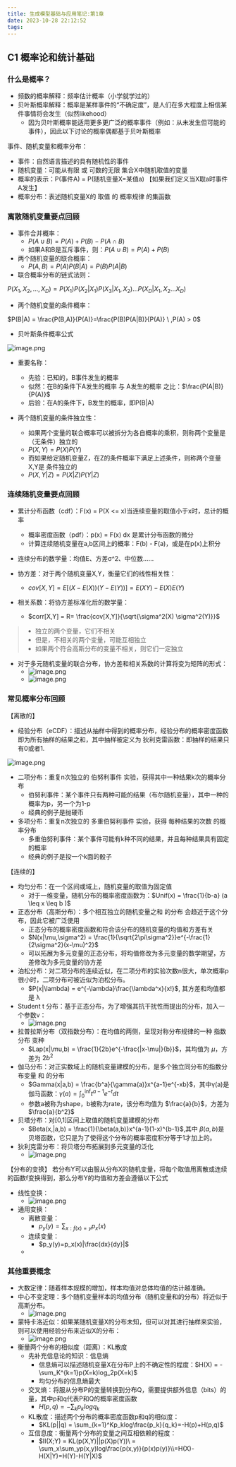 ```yaml
---
title: 生成模型基础与应用笔记:第1章
date: 2023-10-28 22:12:52
tags:
---
```

## C1 概率论和统计基础
### 什么是概率？

- 频数的概率解释：频率估计概率（小学就学过的）
- 贝叶斯概率解释：概率是某样事件的“不确定度”，是人们在多大程度上相信某件事情将会发生（似然likehood）
   - 因为贝叶斯概率能适用更多更广泛的概率事件（例如：从未发生但可能的事件），因此以下讨论的概率偶都基于贝叶斯概率

事件、随机变量和概率分布：

- 事件：自然语言描述的具有随机性的事件
- 随机变量：可能从有限 或 可数的无限 集合X中随机取值的变量
- 概率的表示：P(事件A) = P(随机变量X=某值a) 【如果我们定义当X取a时事件A发生】
- 概率分布：表述随机变量X的 取值 的 概率规律 的集函数

### 离散随机变量要点回顾

- 事件合并概率：
   - $P(A ∪ B) = P(A) + P(B) - P(A ∩ B)$
   - 如果A和B是互斥事件，则：$P(A ∪ B) = P(A) + P(B)$
- 两个随机变量的联合概率：
   - $P(A,B) = P(A)P(B|A) = P(B)P(A|B)$
- 联合概率分布的链式法则：

$P(X_1,X_2,...,X_D)=P(X_1)P(X_2|X_1)P(X_3|X_1,X_2)...P(X_D|X_1,X_2...X_D)$

- 两个随机变量的条件概率：

$P(B|A) = \frac{P(B,A)}{P(A)}=\frac{P(B)P(A|B)}{P(A)} \ ,P(A) > 0$

- 贝叶斯条件概率公式

![image.png](https://cdn.nlark.com/yuque/0/2023/png/23169257/1693896246746-bac48281-70ee-4cc7-9028-b42ddfb40f3e.png#averageHue=%23f4f4f4&clientId=uc02510b6-3831-4&from=paste&height=180&id=u5d9fd48a&originHeight=225&originWidth=610&originalType=binary&ratio=1.25&rotation=0&showTitle=false&size=38456&status=done&style=none&taskId=ufe875dec-d07b-4db2-a890-f8cc6d3e5c5&title=&width=488)

- 重要名称：
   - 先验：已知的，B事件发生的概率
   - 似然：在B的条件下A发生的概率 与 A发生的概率 之比：$\frac{P(A|B)}{P(A)}$
   - 后验：在A的条件下，B发生的概率，即P(B|A)

- 两个随机变量的条件独立性：
   - 如果两个变量的联合概率可以被拆分为各自概率的乘积，则称两个变量是 （无条件）独立的
   - $P(X,Y) = P(X)P(Y)$
   - 而如果给定随机变量Z，在Z的条件概率下满足上述条件，则称两个变量X,Y是 条件独立的
   - $P(X,Y|Z) = P(X|Z)P(Y|Z)$


### 连续随机变量要点回顾

- 累计分布函数（cdf）：F(x) = P(X <= x)当连续变量的取值小于x时，总计的概率
   - 概率密度函数（pdf）：p(x) = F(x) dx 是累计分布函数的微分
   - 计算连续随机变量在a,b区间上的概率：F(b) - F(a)，或是在p(x)上积分
- 连续分布的数学量：均值E、方差σ^2、中位数……

- 协方差：对于两个随机变量X,Y，衡量它们的线性相关性：
   - $cov[X,Y] = E[(X-E(X))(Y-E(Y))] = E(XY) - E(X)E(Y)$
- 相关系数：将协方差标准化后的数学量：
   - $corr[X,Y] = R= \frac{cov[X,Y]}{\sqrt{\sigma^2(X) \sigma^2(Y)}}$
>    - 独立的两个变量，它们不相关
>    - 但是，不相关的两个变量，可能互相独立
>    - 如果两个符合高斯分布的变量不相关，则它们一定独立

- 对于多元随机变量的联合分布，协方差和相关系数的计算将变为矩阵的形式：
   - ![image.png](https://cdn.nlark.com/yuque/0/2023/png/23169257/1697509619528-2a95fbce-ba38-43e0-9eb4-81269ddaa63a.png#averageHue=%23fbf7f6&clientId=uc416b768-cb61-4&from=paste&height=202&id=u8ac16237&originHeight=390&originWidth=1007&originalType=binary&ratio=1.5&rotation=0&showTitle=false&size=217424&status=done&style=none&taskId=u8d13e6f5-f162-433a-be5f-0cfde9a6add&title=&width=520.3333740234375)
   - ![image.png](https://cdn.nlark.com/yuque/0/2023/png/23169257/1697509669016-845469f2-d33a-4b1f-aa02-b3abd958b64b.png#averageHue=%23edebe5&clientId=uc416b768-cb61-4&from=paste&height=97&id=u31c86e54&originHeight=167&originWidth=842&originalType=binary&ratio=1.5&rotation=0&showTitle=false&size=123540&status=done&style=none&taskId=u7f2a23d4-c3f1-4171-abd4-5eab79c8847&title=&width=487.3333740234375)

### 常见概率分布回顾
【离散的】

- 经验分布（eCDF）：描述从抽样中得到的概率分布，经验分布的概率密度函数即为所有抽样的结果之和，其中抽样被定义为 狄利克雷函数：即抽样的结果只有0或者1.

![image.png](https://cdn.nlark.com/yuque/0/2023/png/23169257/1697510232970-5a5282fd-6152-44c1-8ec0-d1126b30e984.png#averageHue=%23f9f8f8&clientId=uc416b768-cb61-4&from=paste&height=250&id=ub866abba&originHeight=444&originWidth=1061&originalType=binary&ratio=1.5&rotation=0&showTitle=false&size=125464&status=done&style=none&taskId=u9d8a41c5-2f15-4b55-a360-b98f22bb587&title=&width=597.3333740234375)

- 二项分布：重复n次独立的 伯努利事件 实验，获得其中一种结果k次的概率分布
   - 伯努利事件：某个事件只有两种可能的结果（布尔随机变量），其中一种的概率为p，另一个为1-p
   - 经典的例子是抛硬币
- 多项分布：重复n次独立的 多重伯努利事件 实验，获得 每种结果的次数 的概率分布
   - 多重伯努利事件：某个事件可能有k种不同的结果，并且每种结果具有固定的概率
   - 经典的例子是投一个k面的骰子

【连续的】

- 均匀分布：在一个区间或域上，随机变量的取值为固定值
   - 对于一维变量，随机分布的概率密度函数为：$Unif(x) = \frac{1}{b-a} (a \leq x \leq b )$
- 正态分布（高斯分布）：多个相互独立的随机变量之和 的分布 会趋近于这个分布，因此它被广泛使用
   - 正态分布的概率密度函数和符合该分布的随机变量的均值和方差有关
   - $N(x|\mu,\sigma^2) = \frac{1}{\sqrt{2\pi\sigma^2}}e^{-\frac{1}{2\sigma^2}(x-\mu)^2}$
   - 可以拓展为多元变量的正态分布，将均值修改为多元变量的数学期望，方差修改为多元变量的协方差
- 泊松分布：对二项分布的连续近似，在二项分布的实验次数n很大，单次概率p很小时，二项分布可被近似为泊松分布。
   - $P(x|\lambda) = e^{-\lambda}\frac{\lambda^x}{x!}$, 其方差和均值都是 λ
- Student t 分布：基于正态分布，为了增强其抗干扰性而提出的分布，加入一个参数v：
   - ![image.png](https://cdn.nlark.com/yuque/0/2023/png/23169257/1697511852270-3cb43a44-6805-4952-8012-16c582e28697.png#averageHue=%23fbfbfb&clientId=uc416b768-cb61-4&from=paste&height=117&id=uc0e602e3&originHeight=269&originWidth=995&originalType=binary&ratio=1.5&rotation=0&showTitle=false&size=161145&status=done&style=none&taskId=uf7455a80-4bc7-467c-b6f2-d755ab5350c&title=&width=434.2840881347656)
- 拉普拉斯分布（双指数分布）：在均值的两侧，呈现对称分布规律的一种 指数分布 变种
   - $Lap(x|\mu,b) = \frac{1}{2b}e^{-\frac{|x-\mu|}{b}}$，其均值为 $\mu$，方差为 $2b^2$
- 伽马分布：对正实数域上的随机变量建模的分布，是多个独立同分布的指数分布变量 和 的分布
   - $Gamma(x|a,b) = \frac{b^a}{\gamma(a)}x^{a-1}e^{-xb}$，其中γ(a)是伽马函数：$\gamma(a) = \int_0^\inf t^{a-1}e^{-t}dt$
   - 参数a被称为shape，b被称为rate，该分布均值为 $\frac{a}{b}$，方差为$\frac{a}{b^2}$
- 贝塔分布：对[0,1]区间上取值的随机变量建模的分布
   - $Beta(x,|a,b) = \frac{1}{\beta(a,b)}x^{a-1}(1-x)^{b-1}$,其中 $\beta(a,b)$是贝塔函数，它只是为了使得这个分布的概率密度积分等于1才加上的。
- 狄利克雷分布：将贝塔分布拓展到多元变量的泛化
   - ![image.png](https://cdn.nlark.com/yuque/0/2023/png/23169257/1697512737139-2f1e5268-5a97-4fe2-b492-dd00cbaa31ee.png#averageHue=%23fcf9f9&clientId=uc416b768-cb61-4&from=paste&height=204&id=u08ed70f3&originHeight=354&originWidth=834&originalType=binary&ratio=1.5&rotation=0&showTitle=false&size=108592&status=done&style=none&taskId=ubeaa2068-cf5f-48df-8db6-d2fc8fb6ed1&title=&width=481)

【分布的变换】
若分布Y可以由服从分布X的随机变量，将每个取值用离散或连续的函数f变换得到，那么分布Y的均值和方差会遵循以下公式

- 线性变换：
   - ![image.png](https://cdn.nlark.com/yuque/0/2023/png/23169257/1697512945257-9feabf66-9b0f-48e5-aad4-9493ba23f0fa.png#averageHue=%23f8f5f4&clientId=uc416b768-cb61-4&from=paste&height=144&id=uab364a72&originHeight=310&originWidth=776&originalType=binary&ratio=1.5&rotation=0&showTitle=false&size=55634&status=done&style=none&taskId=u0f3c8030-ce1a-4b6e-bdca-7042a5bceed&title=&width=361.3333740234375)
- 通用变换：
   - 离散变量：	
      - $p_y(y)=\sum_{x:f(x)=y}p_x(x)$
   - 连续变量：
      - $p_y(y)=p_x(x)|\frac{dx}{dy}|$
   - 

### 其他重要概念

- 大数定律：随着样本规模的增加，样本均值对总体均值的估计越准确。
- 中心不变定理：多个随机变量样本的均值分布（随机变量和的分布）将近似于高斯分布。
   - ![image.png](https://cdn.nlark.com/yuque/0/2023/png/23169257/1697513044239-a6103f8d-8dd5-4fc1-8001-2e0714df21b1.png#averageHue=%23f7f5f4&clientId=uc416b768-cb61-4&from=paste&height=329&id=u83f7d18a&originHeight=576&originWidth=1007&originalType=binary&ratio=1.5&rotation=0&showTitle=false&size=167993&status=done&style=none&taskId=u91621485-c641-4c7e-b53f-48d95e5f2e8&title=&width=575.3333740234375)
- 蒙特卡洛近似：如果某随机变量X的分布未知，但可以对其进行抽样来实验，则可以使用经验分布来近似X的分布：
   - ![image.png](https://cdn.nlark.com/yuque/0/2023/png/23169257/1697513174453-7f44b8b9-2029-4c84-a080-358d8d9ce986.png#averageHue=%23f8f6f5&clientId=uc416b768-cb61-4&from=paste&height=106&id=u37564c20&originHeight=187&originWidth=707&originalType=binary&ratio=1.5&rotation=0&showTitle=false&size=28251&status=done&style=none&taskId=ubce6e9b2-7f92-481a-92ff-6d171dfcc14&title=&width=402.3333435058594)
- 衡量两个分布的相似度（距离）：KL散度
   - 先补充信息论的知识：信息熵
      - 信息熵可以描述随机变量X在分布P上的不确定性的程度：$H(X) =  -\sum_K^{k=1}p(X=k)log_2p(X=k)$
      - 均匀分布的信息熵最大
   - 交叉熵：将服从分布P的变量转换到分布Q，需要提供额外信息（bits）的量，其中p和q代表P和Q的概率密度函数
      - $H(p,q) = -\sum_{k}p_klogq_k$
   - KL散度：描述两个分布的概率密度函数p和q的相似度：
      - $KL(p||q) = \sum_{k=1}^Kp_klog\frac{p_k}{q_k}=-H(p)+H(p,q)$
   - 互信息度：衡量两个分布的变量之间互相依赖的程度：
      - $II(X;Y) = KL(p(X,Y)||p(X)p(Y))\ = \sum_x\sum_yp(x,y)log\frac{p(x,y)}{p(x)p(y)}\\=H(X)-H(X|Y)=H(Y)-H(Y|X)$